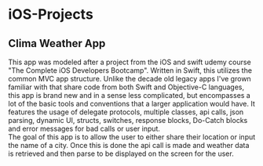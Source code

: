 # iOS-Projects

## Clima Weather App
This app was modeled after a project from the iOS and swift udemy course "The Complete iOS Developers Bootcamp".  Written in Swift, this utilizes the common MVC app structure.   Unlike the decade old legacy apps I've grown familiar with that share code from both Swift and Objective-C languages, this app is brand new and in a sense less complicated, but encompasses a lot of the basic tools and conventions that a larger application would have. It features the usage of delegate protocols, multiple classes, api calls, json parsing, dynamic UI, structs, switches, response blocks, Do-Catch blocks and error messages for bad calls or user input.  
  The goal of this app is to allow the user to either share their location or input the name of a city.  Once this is done the api call is made and weather data is retrieved and then parse to be displayed on the screen for the user.
